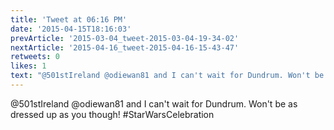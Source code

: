```yaml
---
title: 'Tweet at 06:16 PM'
date: '2015-04-15T18:16:03'
prevArticle: '2015-03-04_tweet-2015-03-04-19-34-02'
nextArticle: '2015-04-16_tweet-2015-04-16-15-43-47'
retweets: 0
likes: 1
text: "@501stIreland @odiewan81 and I can't wait for Dundrum. Won't be as dressed up as you though! #StarWarsCelebration"
---
```

@501stIreland @odiewan81 and I can't wait for Dundrum. Won't be as dressed up as you though! #StarWarsCelebration